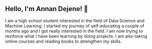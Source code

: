 ## Hello, I'm Annan Dejene! 👋

I am a high school student interested in the field of Data Science and Machine Learning. I started my journey of self-educating a couple of months ago and I got really interested in the field. I am now trying to reinforce what I have been learning by doing projects. I am also taking online courses and reading books to strengthen my skills.
